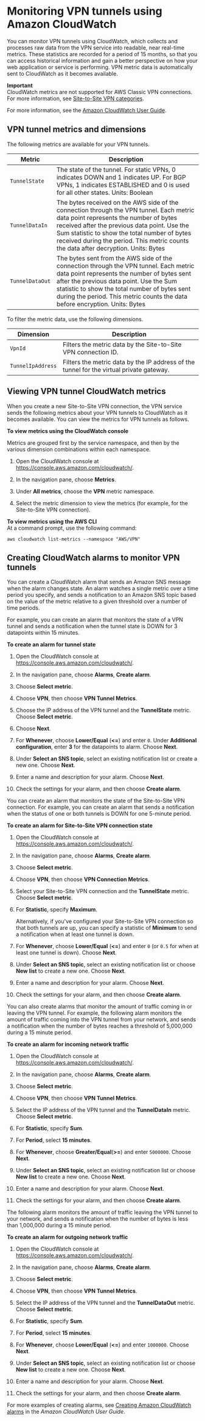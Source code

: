 # Monitoring VPN tunnels using Amazon CloudWatch<a name="monitoring-cloudwatch-vpn"></a>

You can monitor VPN tunnels using CloudWatch, which collects and processes raw data from the VPN service into readable, near real\-time metrics\. These statistics are recorded for a period of 15 months, so that you can access historical information and gain a better perspective on how your web application or service is performing\. VPN metric data is automatically sent to CloudWatch as it becomes available\.

**Important**  
CloudWatch metrics are not supported for AWS Classic VPN connections\. For more information, see [Site\-to\-Site VPN categories](vpn-categories.md)\.

For more information, see the [Amazon CloudWatch User Guide](https://docs.aws.amazon.com/AmazonCloudWatch/latest/monitoring/)\.

## VPN tunnel metrics and dimensions<a name="metrics-dimensions-vpn"></a>

The following metrics are available for your VPN tunnels\.


| Metric | Description | 
| --- | --- | 
|  `TunnelState`  |  The state of the tunnel\. For static VPNs, 0 indicates DOWN and 1 indicates UP\. For BGP VPNs, 1 indicates ESTABLISHED and 0 is used for all other states\.  Units: Boolean  | 
|  `TunnelDataIn`  |  The bytes received on the AWS side of the connection through the VPN tunnel\. Each metric data point represents the number of bytes received after the previous data point\. Use the Sum statistic to show the total number of bytes received during the period\. This metric counts the data after decryption\. Units: Bytes  | 
|  `TunnelDataOut`  |  The bytes sent from the AWS side of the connection through the VPN tunnel\. Each metric data point represents the number of bytes sent after the previous data point\. Use the Sum statistic to show the total number of bytes sent during the period\. This metric counts the data before encryption\. Units: Bytes  | 

To filter the metric data, use the following dimensions\.


| Dimension | Description | 
| --- | --- | 
| `VpnId` |  Filters the metric data by the Site\-to\-Site VPN connection ID\.  | 
| `TunnelIpAddress` |  Filters the metric data by the IP address of the tunnel for the virtual private gateway\.  | 

## Viewing VPN tunnel CloudWatch metrics<a name="viewing-metrics"></a>

When you create a new Site\-to\-Site VPN connection, the VPN service sends the following metrics about your VPN tunnels to CloudWatch as it becomes available\. You can view the metrics for VPN tunnels as follows\.

**To view metrics using the CloudWatch console**

Metrics are grouped first by the service namespace, and then by the various dimension combinations within each namespace\.

1. Open the CloudWatch console at [https://console\.aws\.amazon\.com/cloudwatch/](https://console.aws.amazon.com/cloudwatch/)\.

1. In the navigation pane, choose **Metrics**\.

1. Under **All metrics**, choose the **VPN** metric namespace\.

1. Select the metric dimension to view the metrics \(for example, for the Site\-to\-Site VPN connection\)\.

**To view metrics using the AWS CLI**  
At a command prompt, use the following command:

```
aws cloudwatch list-metrics --namespace "AWS/VPN"
```

## Creating CloudWatch alarms to monitor VPN tunnels<a name="creating-alarms-vpn"></a>

You can create a CloudWatch alarm that sends an Amazon SNS message when the alarm changes state\. An alarm watches a single metric over a time period you specify, and sends a notification to an Amazon SNS topic based on the value of the metric relative to a given threshold over a number of time periods\. 

For example, you can create an alarm that monitors the state of a VPN tunnel and sends a notification when the tunnel state is DOWN for 3 datapoints within 15 minutes\.

**To create an alarm for tunnel state**

1. Open the CloudWatch console at [https://console\.aws\.amazon\.com/cloudwatch/](https://console.aws.amazon.com/cloudwatch/)\.

1. In the navigation pane, choose **Alarms**, **Create alarm**\.

1. Choose **Select metric**\.

1. Choose **VPN**, then choose **VPN Tunnel Metrics**\.

1. Choose the IP address of the VPN tunnel and the **TunnelState** metric\. Choose **Select metric**\.

1. Choose **Next**\.

1. For **Whenever**, choose **Lower/Equal** \(**<=**\) and enter `0`\. Under **Additional configuration**, enter **3** for the datapoints to alarm\. Choose **Next**\.

1. Under **Select an SNS topic**, select an existing notification list or create a new one\. Choose **Next**\.

1. Enter a name and description for your alarm\. Choose **Next**\. 

1. Check the settings for your alarm, and then choose **Create alarm**\.

You can create an alarm that monitors the state of the Site\-to\-Site VPN connection\. For example, you can create an alarm that sends a notification when the status of one or both tunnels is DOWN for one 5\-minute period\.

**To create an alarm for Site\-to\-Site VPN connection state**

1. Open the CloudWatch console at [https://console\.aws\.amazon\.com/cloudwatch/](https://console.aws.amazon.com/cloudwatch/)\.

1. In the navigation pane, choose **Alarms**, **Create alarm**\.

1. Choose **Select metric**\.

1. Choose **VPN**, then choose **VPN Connection Metrics**\.

1. Select your Site\-to\-Site VPN connection and the **TunnelState** metric\. Choose **Select metric**\.

1. For **Statistic**, specify **Maximum**\.

   Alternatively, if you've configured your Site\-to\-Site VPN connection so that both tunnels are up, you can specify a statistic of **Minimum** to send a notification when at least one tunnel is down\.

1. For **Whenever**, choose **Lower/Equal** \(**<=**\) and enter `0` \(or `0.5` for when at least one tunnel is down\)\. Choose **Next**\.

1. Under **Select an SNS topic**, select an existing notification list or choose **New list** to create a new one\. Choose **Next**\.

1. Enter a name and description for your alarm\. Choose **Next**\. 

1. Check the settings for your alarm, and then choose **Create alarm**\.

You can also create alarms that monitor the amount of traffic coming in or leaving the VPN tunnel\. For example, the following alarm monitors the amount of traffic coming into the VPN tunnel from your network, and sends a notification when the number of bytes reaches a threshold of 5,000,000 during a 15 minute period\.

**To create an alarm for incoming network traffic**

1. Open the CloudWatch console at [https://console\.aws\.amazon\.com/cloudwatch/](https://console.aws.amazon.com/cloudwatch/)\.

1. In the navigation pane, choose **Alarms**, **Create alarm**\.

1. Choose **Select metric**\.

1. Choose **VPN**, then choose **VPN Tunnel Metrics**\.

1. Select the IP address of the VPN tunnel and the **TunnelDataIn** metric\. Choose **Select metric**\.

1. For **Statistic**, specify **Sum**\. 

1. For **Period**, select **15 minutes**\.

1. For **Whenever**, choose **Greater/Equal**\(**>=**\) and enter `5000000`\. Choose **Next**\.

1. Under **Select an SNS topic**, select an existing notification list or choose **New list** to create a new one\. Choose **Next**\.

1. Enter a name and description for your alarm\. Choose **Next**\. 

1. Check the settings for your alarm, and then choose **Create alarm**\.

The following alarm monitors the amount of traffic leaving the VPN tunnel to your network, and sends a notification when the number of bytes is less than 1,000,000 during a 15 minute period\.

**To create an alarm for outgoing network traffic**

1. Open the CloudWatch console at [https://console\.aws\.amazon\.com/cloudwatch/](https://console.aws.amazon.com/cloudwatch/)\.

1. In the navigation pane, choose **Alarms**, **Create alarm**\.

1. Choose **Select metric**\.

1. Choose **VPN**, then choose **VPN Tunnel Metrics**\.

1. Select the IP address of the VPN tunnel and the **TunnelDataOut** metric\. Choose **Select metric**\.

1. For **Statistic**, specify **Sum**\. 

1. For **Period**, select **15 minutes**\.

1. For **Whenever**, choose **Lower/Equal** \(**<=**\) and enter `1000000`\. Choose **Next**\.

1. Under **Select an SNS topic**, select an existing notification list or choose **New list** to create a new one\. Choose **Next**\.

1. Enter a name and description for your alarm\. Choose **Next**\. 

1. Check the settings for your alarm, and then choose **Create alarm**\.

For more examples of creating alarms, see [Creating Amazon CloudWatch alarms](https://docs.aws.amazon.com/AmazonCloudWatch/latest/monitoring/AlarmThatSendsEmail.html) in the *Amazon CloudWatch User Guide*\.